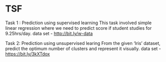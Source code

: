 # TSF
Task 1 : Prediction using supervised learning
This task involved simple linear regression where we need to predict score if  student studies for 9.25hrs/day.
data set - http://bit.ly/w-data

Task 2: Prediction using unsupervised learing
From the given ‘Iris’ dataset, predict the optimum number of clusters and represent it visually.
data set - https://bit.ly/3kXTdox
